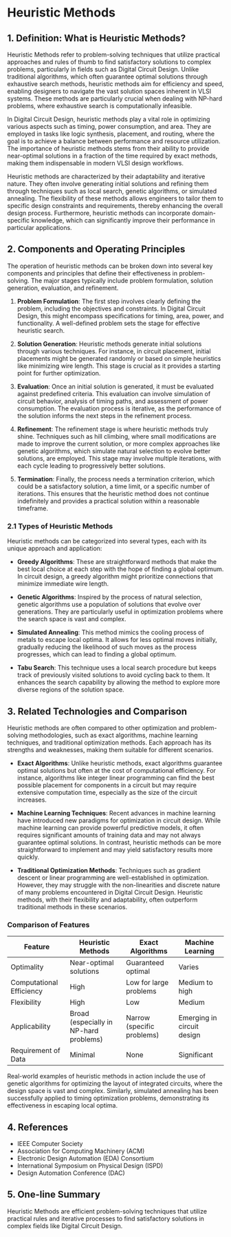 # Heuristic Methods

## 1. Definition: What is **Heuristic Methods**?
Heuristic Methods refer to problem-solving techniques that utilize practical approaches and rules of thumb to find satisfactory solutions to complex problems, particularly in fields such as Digital Circuit Design. Unlike traditional algorithms, which often guarantee optimal solutions through exhaustive search methods, heuristic methods aim for efficiency and speed, enabling designers to navigate the vast solution spaces inherent in VLSI systems. These methods are particularly crucial when dealing with NP-hard problems, where exhaustive search is computationally infeasible.

In Digital Circuit Design, heuristic methods play a vital role in optimizing various aspects such as timing, power consumption, and area. They are employed in tasks like logic synthesis, placement, and routing, where the goal is to achieve a balance between performance and resource utilization. The importance of heuristic methods stems from their ability to provide near-optimal solutions in a fraction of the time required by exact methods, making them indispensable in modern VLSI design workflows.

Heuristic methods are characterized by their adaptability and iterative nature. They often involve generating initial solutions and refining them through techniques such as local search, genetic algorithms, or simulated annealing. The flexibility of these methods allows engineers to tailor them to specific design constraints and requirements, thereby enhancing the overall design process. Furthermore, heuristic methods can incorporate domain-specific knowledge, which can significantly improve their performance in particular applications.

## 2. Components and Operating Principles
The operation of heuristic methods can be broken down into several key components and principles that define their effectiveness in problem-solving. The major stages typically include problem formulation, solution generation, evaluation, and refinement.

1. **Problem Formulation**: The first step involves clearly defining the problem, including the objectives and constraints. In Digital Circuit Design, this might encompass specifications for timing, area, power, and functionality. A well-defined problem sets the stage for effective heuristic search.

2. **Solution Generation**: Heuristic methods generate initial solutions through various techniques. For instance, in circuit placement, initial placements might be generated randomly or based on simple heuristics like minimizing wire length. This stage is crucial as it provides a starting point for further optimization.

3. **Evaluation**: Once an initial solution is generated, it must be evaluated against predefined criteria. This evaluation can involve simulation of circuit behavior, analysis of timing paths, and assessment of power consumption. The evaluation process is iterative, as the performance of the solution informs the next steps in the refinement process.

4. **Refinement**: The refinement stage is where heuristic methods truly shine. Techniques such as hill climbing, where small modifications are made to improve the current solution, or more complex approaches like genetic algorithms, which simulate natural selection to evolve better solutions, are employed. This stage may involve multiple iterations, with each cycle leading to progressively better solutions.

5. **Termination**: Finally, the process needs a termination criterion, which could be a satisfactory solution, a time limit, or a specific number of iterations. This ensures that the heuristic method does not continue indefinitely and provides a practical solution within a reasonable timeframe.

### 2.1 Types of Heuristic Methods
Heuristic methods can be categorized into several types, each with its unique approach and application:

- **Greedy Algorithms**: These are straightforward methods that make the best local choice at each step with the hope of finding a global optimum. In circuit design, a greedy algorithm might prioritize connections that minimize immediate wire length.

- **Genetic Algorithms**: Inspired by the process of natural selection, genetic algorithms use a population of solutions that evolve over generations. They are particularly useful in optimization problems where the search space is vast and complex.

- **Simulated Annealing**: This method mimics the cooling process of metals to escape local optima. It allows for less optimal moves initially, gradually reducing the likelihood of such moves as the process progresses, which can lead to finding a global optimum.

- **Tabu Search**: This technique uses a local search procedure but keeps track of previously visited solutions to avoid cycling back to them. It enhances the search capability by allowing the method to explore more diverse regions of the solution space.

## 3. Related Technologies and Comparison
Heuristic methods are often compared to other optimization and problem-solving methodologies, such as exact algorithms, machine learning techniques, and traditional optimization methods. Each approach has its strengths and weaknesses, making them suitable for different scenarios.

- **Exact Algorithms**: Unlike heuristic methods, exact algorithms guarantee optimal solutions but often at the cost of computational efficiency. For instance, algorithms like integer linear programming can find the best possible placement for components in a circuit but may require extensive computation time, especially as the size of the circuit increases.

- **Machine Learning Techniques**: Recent advances in machine learning have introduced new paradigms for optimization in circuit design. While machine learning can provide powerful predictive models, it often requires significant amounts of training data and may not always guarantee optimal solutions. In contrast, heuristic methods can be more straightforward to implement and may yield satisfactory results more quickly.

- **Traditional Optimization Methods**: Techniques such as gradient descent or linear programming are well-established in optimization. However, they may struggle with the non-linearities and discrete nature of many problems encountered in Digital Circuit Design. Heuristic methods, with their flexibility and adaptability, often outperform traditional methods in these scenarios.

### Comparison of Features
| Feature               | Heuristic Methods         | Exact Algorithms         | Machine Learning         |
|-----------------------|---------------------------|--------------------------|--------------------------|
| Optimality            | Near-optimal solutions    | Guaranteed optimal       | Varies                   |
| Computational Efficiency| High                      | Low for large problems   | Medium to high           |
| Flexibility           | High                      | Low                      | Medium                   |
| Applicability         | Broad (especially in NP-hard problems)| Narrow (specific problems)| Emerging in circuit design|
| Requirement of Data    | Minimal                   | None                     | Significant              |

Real-world examples of heuristic methods in action include the use of genetic algorithms for optimizing the layout of integrated circuits, where the design space is vast and complex. Similarly, simulated annealing has been successfully applied to timing optimization problems, demonstrating its effectiveness in escaping local optima.

## 4. References
- IEEE Computer Society
- Association for Computing Machinery (ACM)
- Electronic Design Automation (EDA) Consortium
- International Symposium on Physical Design (ISPD)
- Design Automation Conference (DAC)

## 5. One-line Summary
Heuristic Methods are efficient problem-solving techniques that utilize practical rules and iterative processes to find satisfactory solutions in complex fields like Digital Circuit Design.